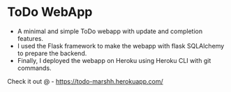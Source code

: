 # ToDo WebApp

- A minimal and simple ToDo webapp with update and completion features.
- I used the Flask framework to make the webapp with flask SQLAlchemy to prepare the backend.
- Finally, I deployed the webapp on Heroku using Heroku CLI with git commands.

Check it out @ - https://todo-marshh.herokuapp.com/